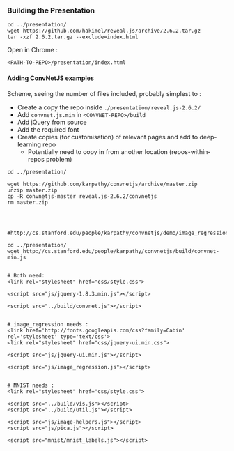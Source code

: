 ### Building the Presentation

```
cd ../presentation/
wget https://github.com/hakimel/reveal.js/archive/2.6.2.tar.gz
tar -xzf 2.6.2.tar.gz --exclude=index.html
```

Open in Chrome : 
```
<PATH-TO-REPO>/presentation/index.html
```


#### Adding ConvNetJS examples 

Scheme, seeing the number of files included, probably simplest to :

*  Create a copy the repo inside ```./presentation/reveal.js-2.6.2/```
*  Add ```convnet.js.min``` in ```<CONVNET-REPO>/build```
*  Add jQuery from source
*  Add the required font
*  Create copies (for customisation) of relevant pages and add to deep-learning repo
   *  Potentially need to copy in from another location (repos-within-repos problem)

```
cd ../presentation/

wget https://github.com/karpathy/convnetjs/archive/master.zip
unzip master.zip
cp -R convnetjs-master reveal.js-2.6.2/convnetjs
rm master.zip




#http://cs.stanford.edu/people/karpathy/convnetjs/demo/image_regression.html

cd ../presentation/
wget http://cs.stanford.edu/people/karpathy/convnetjs/build/convnet-min.js


# Both need:
<link rel="stylesheet" href="css/style.css">

<script src="js/jquery-1.8.3.min.js"></script>

<script src="../build/convnet.js"></script>


# image_regression needs : 
<link href='http://fonts.googleapis.com/css?family=Cabin' rel='stylesheet' type='text/css'>
<link rel="stylesheet" href="css/jquery-ui.min.css">

<script src="js/jquery-ui.min.js"></script>

<script src="js/image_regression.js"></script>


# MNIST needs :
<link rel="stylesheet" href="css/style.css">

<script src="../build/vis.js"></script>
<script src="../build/util.js"></script>

<script src="js/image-helpers.js"></script>
<script src="js/pica.js"></script>

<script src="mnist/mnist_labels.js"></script>



```

